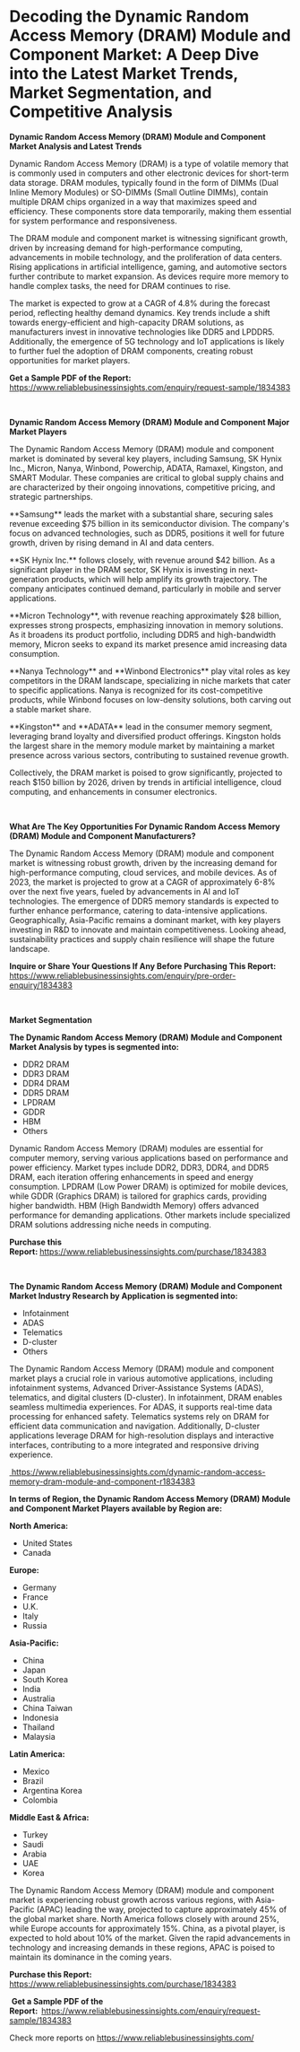 <p><h1>Decoding the Dynamic Random Access Memory (DRAM) Module and Component Market: A Deep Dive into the Latest Market Trends, Market Segmentation, and Competitive Analysis</h1></p><p><strong>Dynamic Random Access Memory (DRAM) Module and Component Market Analysis and Latest Trends</strong></p>
<p><p>Dynamic Random Access Memory (DRAM) is a type of volatile memory that is commonly used in computers and other electronic devices for short-term data storage. DRAM modules, typically found in the form of DIMMs (Dual Inline Memory Modules) or SO-DIMMs (Small Outline DIMMs), contain multiple DRAM chips organized in a way that maximizes speed and efficiency. These components store data temporarily, making them essential for system performance and responsiveness.</p><p>The DRAM module and component market is witnessing significant growth, driven by increasing demand for high-performance computing, advancements in mobile technology, and the proliferation of data centers. Rising applications in artificial intelligence, gaming, and automotive sectors further contribute to market expansion. As devices require more memory to handle complex tasks, the need for DRAM continues to rise.</p><p>The market is expected to grow at a CAGR of 4.8% during the forecast period, reflecting healthy demand dynamics. Key trends include a shift towards energy-efficient and high-capacity DRAM solutions, as manufacturers invest in innovative technologies like DDR5 and LPDDR5. Additionally, the emergence of 5G technology and IoT applications is likely to further fuel the adoption of DRAM components, creating robust opportunities for market players.</p></p>
<p><strong>Get a Sample PDF of the Report:&nbsp;</strong> <a href="https://www.reliablebusinessinsights.com/enquiry/request-sample/1834383?utm_campaign=3383&utm_medium=2&utm_source=Github&utm_content=ia&utm_term=06042025&utm_id=dynamic-random-access-memory-dram-module-and-component">https://www.reliablebusinessinsights.com/enquiry/request-sample/1834383</a></p>
<p>&nbsp;</p>
<p><strong>Dynamic Random Access Memory (DRAM) Module and Component Major Market Players</strong></p>
<p><p>The Dynamic Random Access Memory (DRAM) module and component market is dominated by several key players, including Samsung, SK Hynix Inc., Micron, Nanya, Winbond, Powerchip, ADATA, Ramaxel, Kingston, and SMART Modular. These companies are critical to global supply chains and are characterized by their ongoing innovations, competitive pricing, and strategic partnerships.</p><p>**Samsung** leads the market with a substantial share, securing sales revenue exceeding $75 billion in its semiconductor division. The company's focus on advanced technologies, such as DDR5, positions it well for future growth, driven by rising demand in AI and data centers.</p><p>**SK Hynix Inc.** follows closely, with revenue around $42 billion. As a significant player in the DRAM sector, SK Hynix is investing in next-generation products, which will help amplify its growth trajectory. The company anticipates continued demand, particularly in mobile and server applications.</p><p>**Micron Technology**, with revenue reaching approximately $28 billion, expresses strong prospects, emphasizing innovation in memory solutions. As it broadens its product portfolio, including DDR5 and high-bandwidth memory, Micron seeks to expand its market presence amid increasing data consumption.</p><p>**Nanya Technology** and **Winbond Electronics** play vital roles as key competitors in the DRAM landscape, specializing in niche markets that cater to specific applications. Nanya is recognized for its cost-competitive products, while Winbond focuses on low-density solutions, both carving out a stable market share.</p><p>**Kingston** and **ADATA** lead in the consumer memory segment, leveraging brand loyalty and diversified product offerings. Kingston holds the largest share in the memory module market by maintaining a market presence across various sectors, contributing to sustained revenue growth.</p><p>Collectively, the DRAM market is poised to grow significantly, projected to reach $150 billion by 2026, driven by trends in artificial intelligence, cloud computing, and enhancements in consumer electronics.</p></p>
<p>&nbsp;</p>
<p><strong>What Are The Key Opportunities For Dynamic Random Access Memory (DRAM) Module and Component Manufacturers?</strong></p>
<p><p>The Dynamic Random Access Memory (DRAM) module and component market is witnessing robust growth, driven by the increasing demand for high-performance computing, cloud services, and mobile devices. As of 2023, the market is projected to grow at a CAGR of approximately 6-8% over the next five years, fueled by advancements in AI and IoT technologies. The emergence of DDR5 memory standards is expected to further enhance performance, catering to data-intensive applications. Geographically, Asia-Pacific remains a dominant market, with key players investing in R&D to innovate and maintain competitiveness. Looking ahead, sustainability practices and supply chain resilience will shape the future landscape.</p></p>
<p><strong>Inquire or Share Your Questions If Any Before Purchasing This Report:</strong> <a href="https://www.reliablebusinessinsights.com/enquiry/pre-order-enquiry/1834383?utm_campaign=3383&utm_medium=2&utm_source=Github&utm_content=ia&utm_term=06042025&utm_id=dynamic-random-access-memory-dram-module-and-component">https://www.reliablebusinessinsights.com/enquiry/pre-order-enquiry/1834383</a></p>
<p>&nbsp;</p>
<p><strong>Market Segmentation</strong></p>
<p><strong>The Dynamic Random Access Memory (DRAM) Module and Component Market Analysis by types is segmented into:</strong></p>
<p><ul><li>DDR2 DRAM</li><li>DDR3 DRAM</li><li>DDR4 DRAM</li><li>DDR5 DRAM</li><li>LPDRAM</li><li>GDDR</li><li>HBM</li><li>Others</li></ul></p>
<p><p>Dynamic Random Access Memory (DRAM) modules are essential for computer memory, serving various applications based on performance and power efficiency. Market types include DDR2, DDR3, DDR4, and DDR5 DRAM, each iteration offering enhancements in speed and energy consumption. LPDRAM (Low Power DRAM) is optimized for mobile devices, while GDDR (Graphics DRAM) is tailored for graphics cards, providing higher bandwidth. HBM (High Bandwidth Memory) offers advanced performance for demanding applications. Other markets include specialized DRAM solutions addressing niche needs in computing.</p></p>
<p><strong>Purchase this Report:&nbsp;</strong><a href="https://www.reliablebusinessinsights.com/purchase/1834383?utm_campaign=3383&utm_medium=2&utm_source=Github&utm_content=ia&utm_term=06042025&utm_id=dynamic-random-access-memory-dram-module-and-component">https://www.reliablebusinessinsights.com/purchase/1834383</a></p>
<p>&nbsp;</p>
<p><strong>The Dynamic Random Access Memory (DRAM) Module and Component Market Industry Research by Application is segmented into:</strong></p>
<p><ul><li>Infotainment</li><li>ADAS</li><li>Telematics</li><li>D-cluster</li><li>Others</li></ul></p>
<p><p>The Dynamic Random Access Memory (DRAM) module and component market plays a crucial role in various automotive applications, including infotainment systems, Advanced Driver-Assistance Systems (ADAS), telematics, and digital clusters (D-cluster). In infotainment, DRAM enables seamless multimedia experiences. For ADAS, it supports real-time data processing for enhanced safety. Telematics systems rely on DRAM for efficient data communication and navigation. Additionally, D-cluster applications leverage DRAM for high-resolution displays and interactive interfaces, contributing to a more integrated and responsive driving experience.</p></p>
<p><a href="https://www.reliablebusinessinsights.com/dynamic-random-access-memory-dram-module-and-component-r1834383?utm_campaign=3383&utm_medium=2&utm_source=Github&utm_content=ia&utm_term=06042025&utm_id=dynamic-random-access-memory-dram-module-and-component">&nbsp;https://www.reliablebusinessinsights.com/dynamic-random-access-memory-dram-module-and-component-r1834383</a></p>
<p><strong>In terms of Region, the Dynamic Random Access Memory (DRAM) Module and Component Market Players available by Region are:</strong></p>
<p>
    <p> <strong> North America: </strong>
        <ul>
            <li>United States</li>
            <li>Canada</li>
        </ul>
        </p> 
    <p> <strong> Europe: </strong>
        <ul>
            <li>Germany</li>
            <li>France</li>
            <li>U.K.</li>
            <li>Italy</li>
            <li>Russia</li>
        </ul>
        </p> 
    <p> <strong> Asia-Pacific: </strong>
        <ul>
            <li>China</li>
            <li>Japan</li>
            <li>South Korea</li>
            <li>India</li>
            <li>Australia</li>
            <li>China Taiwan</li>
            <li>Indonesia</li>
            <li>Thailand</li>
            <li>Malaysia</li>
        </ul>
        </p> 
    <p> <strong> Latin America: </strong>
        <ul>
            <li>Mexico</li>
            <li>Brazil</li>
            <li>Argentina Korea</li>
            <li>Colombia</li>
        </ul>
        </p> 
    <p> <strong> Middle East & Africa: </strong>
        <ul>
            <li>Turkey</li>
            <li>Saudi</li>
            <li>Arabia</li>
            <li>UAE</li>
            <li>Korea</li>
        </ul>
    </p>
    </p>
<p><p>The Dynamic Random Access Memory (DRAM) module and component market is experiencing robust growth across various regions, with Asia-Pacific (APAC) leading the way, projected to capture approximately 45% of the global market share. North America follows closely with around 25%, while Europe accounts for approximately 15%. China, as a pivotal player, is expected to hold about 10% of the market. Given the rapid advancements in technology and increasing demands in these regions, APAC is poised to maintain its dominance in the coming years.</p></p>
<p><strong>Purchase this Report: </strong><a href="https://www.reliablebusinessinsights.com/purchase/1834383?utm_campaign=3383&utm_medium=2&utm_source=Github&utm_content=ia&utm_term=06042025&utm_id=dynamic-random-access-memory-dram-module-and-component">https://www.reliablebusinessinsights.com/purchase/1834383</a></p>
<p>&nbsp;<strong>Get a Sample PDF of the Report:&nbsp;&nbsp;</strong><a href="https://www.reliablebusinessinsights.com/enquiry/request-sample/1834383?utm_campaign=3383&utm_medium=2&utm_source=Github&utm_content=ia&utm_term=06042025&utm_id=dynamic-random-access-memory-dram-module-and-component">https://www.reliablebusinessinsights.com/enquiry/request-sample/1834383</a></p>
<p><strong></strong></p>
<p>Check more reports on <a href="https://www.reliablebusinessinsights.com/?utm_campaign=3383&utm_medium=2&utm_source=Github&utm_content=ia&utm_term=06042025&utm_id=dynamic-random-access-memory-dram-module-and-component">https://www.reliablebusinessinsights.com/</a></p>